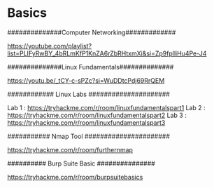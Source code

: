 # Basics

##############Computer Networking#############

  https://youtube.com/playlist?list=PLIFyRwBY_4bRLmKfP1KnZA6rZbRHtxmXi&si=Zp9fplliHu4Pe-J4

##############Linux Fundamentals##############

  https://youtu.be/_tCY-c-sPZc?si=WuDDtcPdj69RrQEM


############ Linux Labs #####################

Lab 1 :  https://tryhackme.com/r/room/linuxfundamentalspart1
Lab 2 :  https://tryhackme.com/r/room/linuxfundamentalspart2
Lab 3 :  https://tryhackme.com/r/room/linuxfundamentalspart3


########### Nmap Tool ######################

 https://tryhackme.com/r/room/furthernmap

########## Burp Suite  Basic ###############

 https://tryhackme.com/r/room/burpsuitebasics

